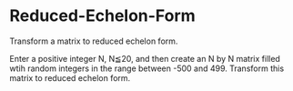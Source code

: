 # Reduced-Echelon-Form
Transform a matrix to reduced echelon form.

Enter a positive integer N, N≦20, and then create an N by N matrix filled wtih random integers in the range between -500 and 499. Transform this matrix to reduced echelon form. 
